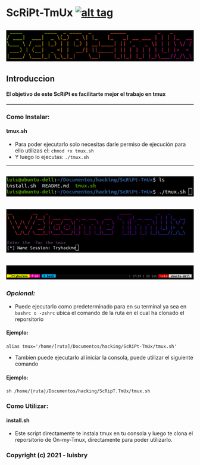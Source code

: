 # ScRiPt-TmUx [![alt tag](http://icons.iconarchive.com/icons/dakirby309/simply-styled/32/OS-Linux-icon.png)](https://fr.wikipedia.org/wiki/Linux)
![Screenshot](/img/script-tmx.png)
------------------------------------------------------------------------
## Introduccion
 #### El objetivo de este ScRiPt es facilitarte mejor el trabajo en tmux
------------------------------------------------------------------------
### Como Instalar:
#### tmux.sh

* Para poder ejecutarlo solo necesitas darle permiso de ejecución
  para ello utilizas el: `chmod +x tmux.sh`
* Y luego lo ejecutas: `./tmux.sh`
---------------------------------------------------------------------
![Screenshot](/img/shell.png)
---------------------------------------------------------------------
![Screenshot](/img/tmux.png)
---------------------------------------------------------------------
![Screenshot](/img/finish.png)
---------------------------------------------------------------------
### _Opcional:_
* Puede ejecutarlo como predeterminado para en su terminal ya sea en`
  bashrc o -zshrc` ubica el comando de la ruta en el cual ha clonado el 
  reporsitorio
#### Ejemplo:
`alias tmux='/home/[ruta]/Documentos/hacking/ScRiPt-TmUx/tmux.sh'`
 * Tambien puede ejecutarlo al iniciar la consola, puede utilizar el siguiente
   comando
#### Ejemplo:
`sh /home/{ruta}/Documentos/hacking/ScRipT.TmUx/tmux.sh`

### Como Utilizar:
#### install.sh
* Este script directamente te instala tmux en tu consola y luego te clona
  el reporsitorio de On-my-Tmux, directamente para poder utilizarlo.

### Copyright (c) 2021 - luisbry
